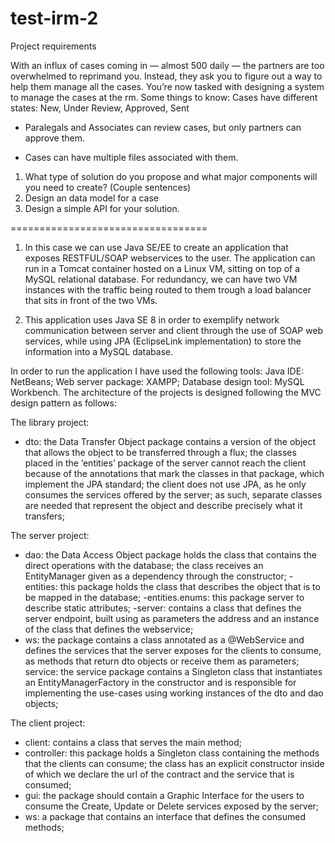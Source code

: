 # test-irm-2
Project requirements


With an influx of cases coming in — almost 500 daily — the partners are too overwhelmed to reprimand you. Instead, they ask you to figure out a way to help them manage all the cases. You’re now tasked with designing a system to manage the cases at the rm. 
Some things to know: 
Cases have different states: New, Under Review, Approved, Sent 
- Paralegals and Associates can review cases, but only partners can approve them. 

- Cases can have multiple files associated with them. 
1) What type of solution do you propose and what major components will you need to create? (Couple sentences) 
2) Design an data model for a case 
3) Design a simple API for your solution. 

==================================

1. In this case we can use Java SE/EE to create an application that exposes  RESTFUL/SOAP webservices to the user. The application can run in a Tomcat container hosted on a Linux VM, sitting on top of a MySQL relational database.
For redundancy, we can have two VM instances with the traffic being routed to them trough a load balancer that sits in front of the two VMs.


3. This application uses Java SE 8 in order to exemplify network communication between server and client through the use of SOAP web services, while using JPA (EclipseLink implementation) to store the information into a MySQL database. 

In order to run the application I have used the following tools:
Java IDE: NetBeans;
Web server package: XAMPP;
Database design tool: MySQL Workbench.
The architecture of the projects is designed following the MVC design pattern as follows:

The library project:
- dto:
the Data Transfer Object package contains a version of the object that allows the object to be transferred through a flux;
the classes placed in the ‘entities’ package of the server cannot reach the client because of the annotations that mark the classes in that package, which implement the JPA standard;
the client does not use JPA, as he only consumes the services offered by the server; as such, separate classes are needed that represent the object and describe precisely what it transfers;

The server project:
- dao:
the Data Access Object package holds the class that contains the direct operations with the database;
the class receives an EntityManager given as a dependency through the constructor;
-entities:
this package holds the class that describes the object that is to be mapped in the database;
-entities.enums:
this package server to describe static attributes;
-server:
contains a class that defines the server endpoint, built using as parameters the address and an instance of the class that defines the webservice;
- ws:
the package contains a class annotated as a @WebService and defines the services that the server exposes for the clients to consume, as methods that return dto objects or receive them as parameters;
service:
the service package contains a Singleton class that instantiates an EntityManagerFactory in the constructor and is responsible for implementing the use-cases using working instances of the dto and dao objects;

The client project:
- client:
contains a class that serves the main method;
- controller:
this package holds a Singleton class containing the methods that the clients can consume;
the class has an explicit constructor inside of which we declare the url of the contract and the service that is consumed;
- gui:
the package should contain a Graphic Interface for the users to consume the Create, Update or Delete services exposed by the server;
- ws:
a package that contains an interface that defines the consumed methods;

